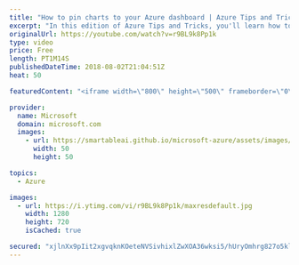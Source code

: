 ```yaml
---
title: "How to pin charts to your Azure dashboard | Azure Tips and Tricks"
excerpt: "In this edition of Azure Tips and Tricks, you'll learn how to quickly customize and pin charts to your Azure dashboard. By saving these settings, you will be able to easily monitor your applications right when you log in to the portal.  For more tips and tricks, visit: http://azuredev.tips/  Get started"
originalUrl: https://youtube.com/watch?v=r9BL9k8Pp1k
type: video
price: Free
length: PT1M14S
publishedDateTime: 2018-08-02T21:04:51Z
heat: 50

featuredContent: "<iframe width=\"800\" height=\"500\" frameborder=\"0\" src=\"https://www.youtube.com/embed/r9BL9k8Pp1k\" allow=\"accelerometer; autoplay; encrypted-media; gyroscope; picture-in-picture\" allowfullscreen></iframe>"

provider:
  name: Microsoft
  domain: microsoft.com
  images:
    - url: https://smartableai.github.io/microsoft-azure/assets/images/organizations/microsoft.com-50x50.jpg
      width: 50
      height: 50

topics:
  - Azure

images:
  - url: https://i.ytimg.com/vi/r9BL9k8Pp1k/maxresdefault.jpg
    width: 1280
    height: 720
    isCached: true

secured: "xjlnXx9pIit2xgvqknKOeteNVSivhixlZwXOA36wksi5/hUryOmhrg827o5klo7DzPXtQXhEckoUgJ9j+ZcZiR1dXAyF3VntJ9N1lvej2hfrvOotLQxIALjOn3PP1SPzmQLQfHjGXuxY+MYt4ntRyTqNFTMYntJ5d48wP3bmt1c/ODuJnWVLuyCnV3FPCaPXCPhyaOlSTPJKqBt8mTNly33/VRdKJNcP7wcW63Da4kW+vS9auhyQu/sKXEFpPeccv9WuLEqmg9aAa1PbR3A35dJwQQt9sF19lcbs3egJETsSFyJyUr7sRlsjoLveiN/o2gpm6NlCQES5yBT9zMzrm7yq1blhgGzA/qVubZoHW2YslH8r5GUUr1I9iUuSd2a8b7ouknwPV4enJN5aPa8HK4bCuJ+RYVFNxBF6UgYBAQE=;SEZbuARfMprWztpXgNWl8w=="
---
```


